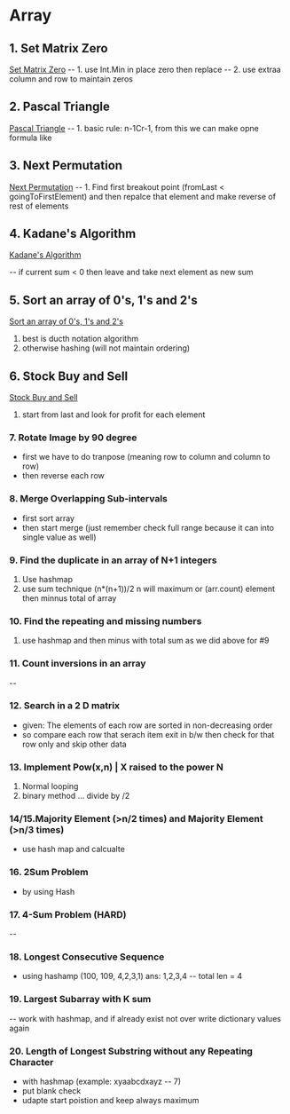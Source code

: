 # Array

## 1. Set Matrix Zero

[Set Matrix Zero](/Arrays/Medium/setMatrixZero.md)
-- 1. use Int.Min in place zero then replace
-- 2. use extraa column and row to maintain zeros

## 2. Pascal Triangle

[Pascal Triangle](/Arrays/Hard/pascal.md)
-- 1. basic rule: n-1Cr-1, from this we can make opne formula like 

## 3. Next Permutation

[Next Permutation](/Arrays/Medium/next_permutation.md)
-- 1. Find first breakout point (fromLast < goingToFirstElement) and then repalce that element and make reverse of rest of elements 

## 4. Kadane's Algorithm

[Kadane's Algorithm](/Arrays/Medium/KadaneORmaxSubArrSum.md)

-- if current sum < 0 then leave and take next element as new sum 

## 5. Sort an array of 0's, 1's and 2's

[Sort an array of 0's, 1's and 2's](/Arrays/Medium/Sort0s1s2s.md)
1. best is ducth notation algorithm
2. otherwise hashing (will not maintain ordering)

## 6. Stock Buy and Sell

[Stock Buy and Sell](/Arrays/Medium/StockBuyAndSell.md)
1. start from last and look for profit for each element

### 7. Rotate Image by 90 degree
- first we have to do tranpose (meaning row to column and column to row)
- then reverse each row

### 8. Merge Overlapping Sub-intervals
- first sort array 
- then start merge (just remember check full range because it can into single value as well)

### 9. Find the duplicate in an array of N+1 integers
1. Use hashmap 
2. use sum technique (n*(n+1))/2 n will maximum or (arr.count) element then minnus total of array 

### 10. Find the repeating and missing numbers
1. use hashmap and then minus with total sum as we did above for #9

### 11. Count inversions in an array
--


### 12. Search in a 2 D matrix
- given: The elements of each row are sorted in non-decreasing order
- so compare each row that serach item exit in b/w then check for that row only and skip other data 


### 13. Implement Pow(x,n) | X raised to the power N
1. Normal looping 
2. binary method ... divide by /2


### 14/15.Majority Element (>n/2 times) and Majority Element (>n/3 times)
- use hash map and calcualte 

### 16. 2Sum Problem
- by using Hash 


### 17. 4-Sum Problem (HARD)
--

### 18. Longest Consecutive Sequence
- using hashamp (100, 109, 4,2,3,1) ans: 1,2,3,4 -- total len = 4

### 19. Largest Subarray with K sum
-- work with hashmap, and if already exist not over write dictionary values again


### 20. Length of Longest Substring without any Repeating Character
- with hashmap (example: xyaabcdxayz -- 7)
- put blank check
- udapte start poistion and keep always maximum




 



